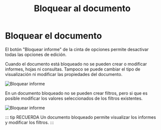 ﻿---
title: Bloquear al documento
position: 6
Autogenerated: true
---

# Bloquear el documento

El botón "Bloquear informe" de la cinta de opciones permite desactivar todas las opciones de edición.

Cuando el documento está bloqueado no se pueden crear o modificar informes, hojas ni consultas. 
Tampoco se puede cambiar el tipo de visualización ni modificar las propiedades del documento.


![Bloquear informe](/images/analysis/BloquearInforme.png)

En un documento bloqueado no se pueden crear filtros, pero si que es posible modificar los valores seleccionados de los filtros existentes.



![Bloquear informe](/images/analysis/InformeBloqueado.png)


::: tip RECUERDA
Un documento bloqueado permite visualizar los informes y modificar los filtros.
:::
